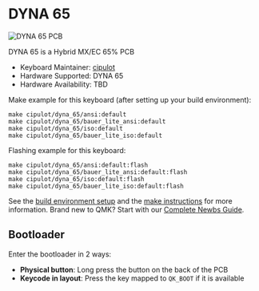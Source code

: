 # DYNA 65

![DYNA 65 PCB]()

DYNA 65 is a Hybrid MX/EC 65% PCB

* Keyboard Maintainer: [cipulot](https://github.com/cipulot)
* Hardware Supported: DYNA 65
* Hardware Availability: TBD

Make example for this keyboard (after setting up your build environment):

    make cipulot/dyna_65/ansi:default
    make cipulot/dyna_65/bauer_lite_ansi:default
    make cipulot/dyna_65/iso:default
    make cipulot/dyna_65/bauer_lite_iso:default

Flashing example for this keyboard:

    make cipulot/dyna_65/ansi:default:flash
    make cipulot/dyna_65/bauer_lite_ansi:default:flash
    make cipulot/dyna_65/iso:default:flash
    make cipulot/dyna_65/bauer_lite_iso:default:flash

See the [build environment setup](https://docs.qmk.fm/#/getting_started_build_tools) and the [make instructions](https://docs.qmk.fm/#/getting_started_make_guide) for more information. Brand new to QMK? Start with our [Complete Newbs Guide](https://docs.qmk.fm/#/newbs).

## Bootloader

Enter the bootloader in 2 ways:

* **Physical button**: Long press the button on the back of the PCB
* **Keycode in layout**: Press the key mapped to `QK_BOOT` if it is available
